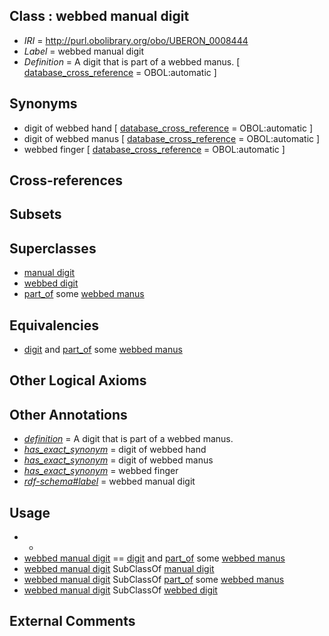 
## Class : webbed manual digit

 * *IRI* = http://purl.obolibrary.org/obo/UBERON_0008444
 * *Label* = webbed manual digit
 * *Definition* = A digit that is part of a webbed manus. [ [database_cross_reference](../../ef/oboInOwl#hasDbXref.md) = OBOL:automatic ]

## Synonyms

 * digit of webbed hand [ [database_cross_reference](../../ef/oboInOwl#hasDbXref.md) = OBOL:automatic ]
 * digit of webbed manus [ [database_cross_reference](../../ef/oboInOwl#hasDbXref.md) = OBOL:automatic ]
 * webbed finger [ [database_cross_reference](../../ef/oboInOwl#hasDbXref.md) = OBOL:automatic ]

## Cross-references


## Subsets


## Superclasses

 * [manual digit](../../UBERON/89/UBERON_0002389.md)
 * [webbed digit](../../UBERON/43/UBERON_0008443.md)
 * [part_of](../../BFO/50/BFO_0000050.md) some [webbed manus](../../UBERON/41/UBERON_0008441.md)

## Equivalencies

 * [digit](../../UBERON/44/UBERON_0002544.md) and [part_of](../../BFO/50/BFO_0000050.md) some [webbed manus](../../UBERON/41/UBERON_0008441.md)

## Other Logical Axioms


## Other Annotations

 * *[definition](../../IAO/15/IAO_0000115.md)* = A digit that is part of a webbed manus.
 * *[has_exact_synonym](../../ym/oboInOwl#hasExactSynonym.md)* = digit of webbed hand
 * *[has_exact_synonym](../../ym/oboInOwl#hasExactSynonym.md)* = digit of webbed manus
 * *[has_exact_synonym](../../ym/oboInOwl#hasExactSynonym.md)* = webbed finger
 * *[rdf-schema#label](../../el/rdf-schema#label.md)* = webbed manual digit

## Usage

 * -
 * [webbed manual digit](../../UBERON/44/UBERON_0008444.md) == [digit](../../UBERON/44/UBERON_0002544.md) and [part_of](../../BFO/50/BFO_0000050.md) some [webbed manus](../../UBERON/41/UBERON_0008441.md)
 * [webbed manual digit](../../UBERON/44/UBERON_0008444.md) SubClassOf [manual digit](../../UBERON/89/UBERON_0002389.md)
 * [webbed manual digit](../../UBERON/44/UBERON_0008444.md) SubClassOf [part_of](../../BFO/50/BFO_0000050.md) some [webbed manus](../../UBERON/41/UBERON_0008441.md)
 * [webbed manual digit](../../UBERON/44/UBERON_0008444.md) SubClassOf [webbed digit](../../UBERON/43/UBERON_0008443.md)

## External Comments

